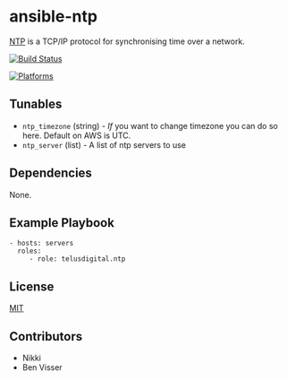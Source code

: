 # ansible-ntp

[NTP](https://help.ubuntu.com/lts/serverguide/NTP.html) is a TCP/IP protocol for synchronising time over a network.

[![Build Status](https://travis-ci.org/telusdigital/ansible-ntp.svg?branch=travis)](https://travis-ci.org/telusdigital/ansible-ntp)

[![Platforms](http://img.shields.io/badge/platforms-ubuntu-lightgrey.svg?style=flat)](#)

Tunables
--------
* `ntp_timezone` (string) - _If_ you want to change timezone you can do so here. Default on AWS is UTC.
* `ntp_server` (list) - A list of ntp servers to use

Dependencies
------------
None.

Example Playbook
----------------
    - hosts: servers
      roles:
         - role: telusdigital.ntp

License
-------
[MIT](https://tldrlegal.com/license/mit-license)

Contributors
------------
* Nikki
* Ben Visser

